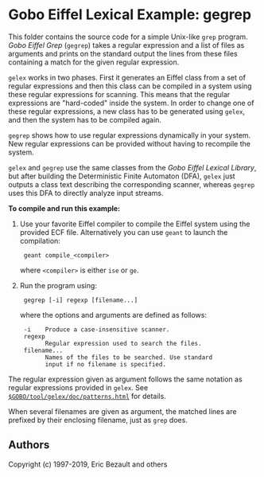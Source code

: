 ﻿# Gobo Eiffel Lexical Example: gegrep

This folder contains the source code for a simple Unix-like `grep`
program. *Gobo Eiffel Grep* (`gegrep`) takes a regular expression and
a list of files as arguments and prints on the standard output the lines
from these files containing a match for the given regular expression.

`gelex` works in two phases. First it generates an Eiffel class from a set
of regular expressions and then this class can be compiled in a system
using these regular expressions for scanning. This means that the
regular expressions are "hard-coded" inside the system. In order to
change one of these regular expressions, a new class has to be generated
using `gelex`, and then the system has to be compiled again.

`gegrep` shows how to use regular expressions dynamically in your system.
New regular expressions can be provided without having to recompile the
system.

`gelex` and `gegrep` use the same classes from the *Gobo Eiffel Lexical Library*,
but after building the Deterministic Finite Automaton (DFA), `gelex` just
outputs a class text describing the corresponding scanner, whereas `gegrep`
uses this DFA to directly analyze input streams.

**To compile and run this example:**

1. Use your favorite Eiffel compiler to compile the Eiffel system using
   the provided ECF file. Alternatively you can use `geant` to launch
   the compilation:
   
        geant compile_<compiler>
       
    where `<compiler>` is either `ise` or `ge`.

2. Run the program using:

        gegrep [-i] regexp [filename...]

    where the options and arguments are defined as follows:

        -i    Produce a case-insensitive scanner.
        regexp
              Regular expression used to search the files.
        filename...
              Names of the files to be searched. Use standard
              input if no filename is specified.

The regular expression given as argument follows the same notation as
regular expressions provided in `gelex`. See
[`$GOBO/tool/gelex/doc/patterns.html`](https://www.gobosoft.com/eiffel/gobo/tool/gelex/doc/patterns.html)
for details.

When several filenames are given as argument, the matched lines are
prefixed by their enclosing filename, just as `grep` does.

## Authors

Copyright (c) 1997-2019, Eric Bezault and others
